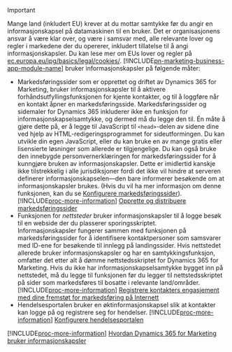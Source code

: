 > [!IMPORTANT]
> Mange land (inkludert EU) krever at du mottar samtykke før du angir en informasjonskapsel på datamaskinen til en bruker. Det er organisasjonens ansvar å være klar over, og være i samsvar med, alle relevante lover og regler i markedene der du opererer, inkludert tillatelse til å angi informasjonskapsler. Du kan lese mer om EUs lover og regler på [ec.europa.eu/ipg/basics/legal/cookies/](http://ec.europa.eu/ipg/basics/legal/cookies/). [!INCLUDE[pn-marketing-business-app-module-name](../includes/pn-marketing-business-app-module-name.md)] bruker informasjonskapsler på følgende måter:
> - Markedsføringssider som er opprettet og driftet av Dynamics 365 for Marketing, bruker informasjonskapsler til å aktivere forhåndsutfyllingsfunksjonen for kjente kontakter, og til å loggføre når en kontakt åpner en markedsføringsside. Markedsføringssider og sidemaler for Dynamics 365 inkluderer ikke en funksjon for informasjonskapselsamtykke, og dermed må du legge den til. Én måte å gjøre dette på, er å legge til JavaScript til `<head>`-delen av sidene dine ved hjelp av HTML-redigeringsprogrammet for sideutformingen. Du kan utvikle din egen JavaScript, eller du kan bruke en av mange gratis eller lisensierte løsninger som allerede er tilgjengelige. Du kan også bruke den innebygde personvernerklæringen for markedsføringssider for å kunngjøre bruken av informasjonskapsler. Dette er imidlertid kanskje ikke tilstrekkelig i alle jurisdiksjoner fordi det ikke vil hindre at serveren definerer informasjonskapselen&mdash;den bare informerer besøkende om at informasjonskapsler brukes. (Hvis du vil ha mer informasjon om denne funksjonen, kan du se [Konfigurere markedsføringssider](../marketing/marketing-settings.md#config-mkt-pages)). [!INCLUDE[proc-more-information](../includes/proc-more-information.md)] [Opprette og distribuere markedsføringssider](../marketing/create-deploy-marketing-pages.md)
> - Funksjonen for _nettsteder_ bruker informasjonskapsler til å logge besøk til en webside der du plasserer sporingsskriptet. Informasjonskapsler fungerer sammen med funksjonen på markedsføringssider for å identifisere kontaktpersoner som samsvarer med ID-ene for besøkende til innlegg på landingssider. Hvis nettstedet allerede bruker informasjonskapsler og har en samtykkingsfunksjon, omfatter det etter alt å dømme nettstedsskriptet for Dynamics 365 for Marketing. Hvis du ikke har informasjonskapselsamtykke bygget inn på nettstedet, må du legge til funksjonen før du legger til nettstedsskriptet på sider som markedsføres til bosatte i relevante land/områder. [!INCLUDE[proc-more-information](../includes/proc-more-information.md)] [Registrere kontakters engasjement med dine fremstøt for markedsføring på Internett](../marketing/register-engagement.md)
> - Hendelsesportalen bruker en øktinformasjonskapsel slik at kontakter kan logge på og registrere seg for hendelser. [!INCLUDE[proc-more-information](../includes/proc-more-information.md)] [Konfigurere hendelsesportalen](../marketing/set-up-event-portal.md)
> 
> [!INCLUDE[proc-more-information](../includes/proc-more-information.md)] [Hvordan Dynamics 365 for Marketing bruker informasjonskapsler](../marketing/cookies.md)
